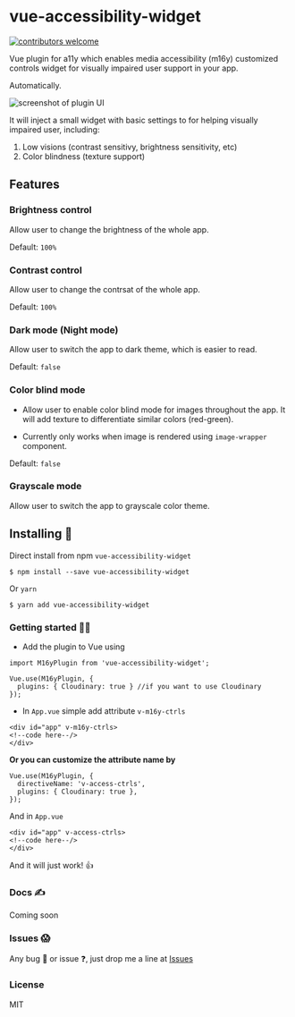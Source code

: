 # vue-accessibility-widget
[![contributors welcome](https://img.shields.io/badge/contributions-welcome-brightgreen.svg?style=flat)](https://github.com/dwyl/esta/issues)

Vue plugin for a11y which enables media accessibility (m16y) customized controls widget for visually impaired user support in your app.

Automatically.

![screenshot of plugin UI](https://res.cloudinary.com/mayashavin/image/upload/v1550696448/screenshot_m16y_widget.png)

It will inject a small widget with basic settings to for helping visually impaired user, including:
1. Low visions (contrast sensitivy, brightness sensitivity, etc)
2. Color blindness (texture support)

## Features

### Brightness control
Allow user to change the brightness of the whole app.

Default: `100%`

### Contrast control
Allow user to change the contrsat of the whole app.

Default: `100%`

### Dark mode (Night mode)
Allow user to switch the app to dark theme, which is easier to read.

Default: `false`

### Color blind mode
* Allow user to enable color blind mode for images throughout the app. It will add texture to differentiate similar colors (red-green).

* Currently only works when image is rendered using `image-wrapper` component.

Default: `false`

### Grayscale mode
Allow user to switch the app to grayscale color theme.

## Installing 🚀
Direct install from npm `vue-accessibility-widget`

```
$ npm install --save vue-accessibility-widget
```

Or `yarn`

```
$ yarn add vue-accessibility-widget
```

### Getting started 👩‍💻
- Add the plugin to Vue using

```
import M16yPlugin from 'vue-accessibility-widget';

Vue.use(M16yPlugin, {
  plugins: { Cloudinary: true } //if you want to use Cloudinary
});
```

- In `App.vue` simple add attribute `v-m16y-ctrls`
```
<div id="app" v-m16y-ctrls>
<!--code here--/>
</div>
```

**Or you can customize the attribute name by**
```
Vue.use(M16yPlugin, {
  directiveName: 'v-access-ctrls',
  plugins: { Cloudinary: true },
});
```

And in `App.vue`
```
<div id="app" v-access-ctrls>
<!--code here--/>
</div>
```

And it will just work! 👍

### Docs ✍️
Coming soon

### Issues 😱
Any bug 🐛 or issue ❓, just drop me a line at [Issues](https://github.com/mayashavin/vue-accessibility-demo/issues)

### License
MIT

